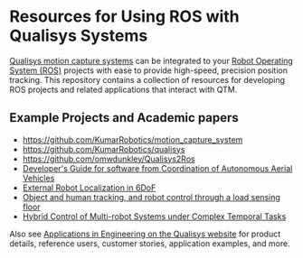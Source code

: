 # Resources for Using ROS with Qualisys Systems

[Qualisys motion capture systems](http://www.qualisys.com/) can be integrated to your [Robot Operating System (ROS)](http://www.ros.org/) projects with ease to provide high-speed, precision position tracking. This repository contains a collection of resources for developing ROS projects and related applications that interact with QTM.

## Example Projects and Academic papers

* https://github.com/KumarRobotics/motion_capture_system
* https://github.com/KumarRobotics/qualisys
* https://github.com/omwdunkley/Qualisys2Ros
* [Developer's Guide for software from Coordination of Autonomous Aerial Vehicles](https://github.com/qualisys/ROS/blob/master/Developer's%20Guide%20for%20software%20from%20Coordination%20of%20Autonomous%20Aerial%20Vehicles.pdf)
* [External Robot Localization in 6DoF](https://github.com/qualisys/ROS/blob/master/External%20Robot%20Localization%20in%206DoF.pdf)
* [Object and human tracking, and robot control through a load sensing floor](https://github.com/qualisys/ROS/blob/master/Objectandhumantrackingandrobotcontrolthroughaloadsensingfloor.pdf)
* [Hybrid Control of Multi-robot Systems under Complex Temporal Tasks](https://github.com/qualisys/ROS/blob/master/HybridControlofMultirobotSystems.pdf)

Also see [Applications in Engineering on the Qualisys website](http://www.qualisys.com/applications/engineering/) for product details, reference users, customer stories, application examples, and more.
